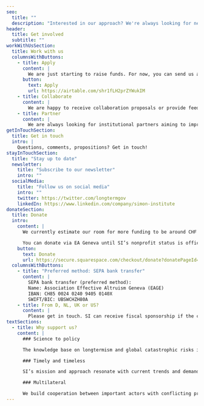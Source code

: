 ```yaml
---
seo:
  title: ""
  description: "Interested in our approach? We're always looking for new ideas, collaborations and support. We are also happy to share our insights and provide input. Get in touch and let's contribute to the future."
header:
  title: Get involved
  subtitle: ""
workWithUsSection:
  title: Work with us
  columnsWithButtons:
    - title: Apply
      content: |
        We are just starting to raise funds. For now, you can send us a general application to signal interest.
      button:
        text: Apply
        url: https://airtable.com/shr1fLH2prZYWukIM
    - title: Collaborate
      content: |
        We are happy to receive collaboration proposals or provide feedback on projects related to our focus areas. For select audiences, we also give talks and workshops.
    - title: Partner
      content: |
        We are always looking for institutional partners aiming to improve the representation of future generations in public policy-making and reduce global catastrophic risks.
getInTouchSection:
  title: Get in touch
  intro: |
    Questions, comments, propositions? Get in touch!
stayInTouchSection:
  title: "Stay up to date"
  newsletter:
    title: "Subscribe to our newsletter"
    intro: ""
  socialMedia:
    title: "Follow us on social media"
    intro: ""
    twitter: https://twitter.com/longtermgov
    linkedIn: https://www.linkedin.com/company/simon-institute
donateSection:
  title: Donate
  intro:
    content: |
      We currently estimate our room for more funding to be around CHF 2'000'000. Any amount of donations directly enables us to do more. Check out our [2-year launch plan](/blog/post/launch-plan/) for more.

      You can donate via EA Geneva until SI’s nonprofit status is officially recognized. This also makes your contribution tax deductible in Switzerland.
    button:
      text: Donate
      url: https://secure.squarespace.com/checkout/donate?donatePageId=5c003973c2241b0a1e7b9388
  columnsWithButtons:
    - title: "Preferred method: SEPA bank transfer"
      content: |
        SEPA bank transfer (preferred method):  
        Name: Association Effective Altruism Geneva (EAGE)  
        IBAN: CH85 0024 0240 9405 0140X
        SWIFT/BIC: UBSWCHZH80A
    - title: From D, NL, UK or US?
      content: |
        Please get in touch. SI can receive fiscal sponsorship if the collective annual donation volume from abroad is above € 10’000.
textSections:
  - title: Why support us?
    content: |
      ### Science to policy

      The knowledge base on longtermism and global catastrophic risks is expanding rapidly. SI empowers policy-makers to make sense of all the information and act in the face of uncertainty.

      ### Timely and timeless

      SI’s mission and approach resonate with current trends and demands in policy networks. Our discreet support and longterm focus make us a uniquely trustworthy ally for change.

      ### Multilateral

      We build cooperation between important actors with conflicting preferences by facilitating mutual understanding, information exchange, collective prioritization and policy learning.
---
```

